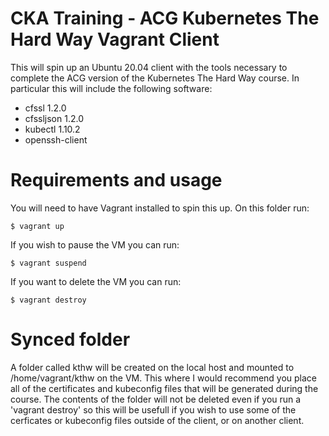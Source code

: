 # CKA Training - ACG Kubernetes The Hard Way Vagrant Client
This will spin up an Ubuntu 20.04 client with the tools necessary to complete the ACG version of the Kubernetes The Hard Way course. In particular this will include the following software:  
* cfssl 1.2.0
* cfssljson 1.2.0
* kubectl 1.10.2
* openssh-client  

# Requirements and usage
You will need to have Vagrant installed to spin this up. On this folder run:  
```
$ vagrant up
```
If you wish to pause the VM you can run:
```
$ vagrant suspend
```
If you want to delete the VM you can run:
```
$ vagrant destroy
```

# Synced folder
A folder called kthw will be created on the local host and mounted to /home/vagrant/kthw on the VM. This where I would recommend you place all of the certificates and kubeconfig files that will be generated during the course. The contents of the folder will not be deleted even if you run a 'vagrant destroy' so this will be usefull if you wish to use some of the cerficates or kubeconfig files outside of the client, or on another client.